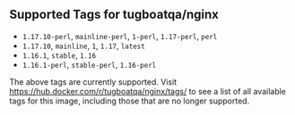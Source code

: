 ## Supported Tags for tugboatqa/nginx

* `1.17.10-perl`, `mainline-perl`, `1-perl`, `1.17-perl`, `perl`
* `1.17.10`, `mainline`, `1`, `1.17`, `latest`
* `1.16.1`, `stable`, `1.16`
* `1.16.1-perl`, `stable-perl`, `1.16-perl`

The above tags are currently supported. Visit https://hub.docker.com/r/tugboatqa/nginx/tags/ to see a list of all available tags for this image, including those that are no longer supported.
